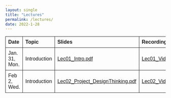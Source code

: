 ```yaml
---
layout: single
title: "Lectures"
permalink: /lectures/
date: 2022-1-28
---
```


<style>
table {
  font-family: arial, sans-serif;
  border-collapse: collapse;
  width: 100%;
  margin-left:auto;
  margin-right:auto;
}

td, th {
  border: 1px solid;
  text-align: left;
  padding: 8px;
}

</style>

<table>
  <tr>
    <th>Date</th>
    <th>Topic</th>
    <th>Slides</th>
    <th>Recording</th>
  </tr>
  <tr>
    <td>Jan. 31, Mon.</td>
    <td>Introduction</td>
    <td><a href="https://buffalo.box.com/s/t984yrg480zbho0kx1sa7nlglhearrzt">Lec01_Intro.pdf</a></td>
    <td><a href="https://buffalo.box.com/s/v5u3v23to93m4go3obt3qpdumod0ac65">Lec01_Video</a></td>
  </tr>
  <tr>
    <td>Feb 2, Wed.</td>
    <td>Introduction</td>
    <td><a href="https://buffalo.box.com/s/xyj8j49hg6zkr1kp04i49x2dbf2xpkxc">Lec02_Project_DesignThinking.pdf</a></td>
    <td><a href="https://buffalo.box.com/s/cmvknej815pn3jpbop55wapk9i97u5sn">Lec02_Video</a></td>
  </tr>

</table>

